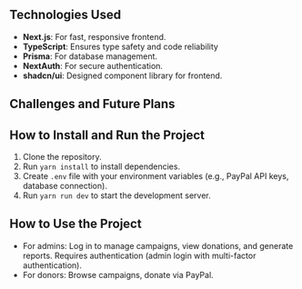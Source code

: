 ## Technologies Used

- **Next.js**: For fast, responsive frontend.
- **TypeScript**: Ensures type safety and code reliability
- **Prisma**: For database management.
- **NextAuth**: For secure authentication.
- **shadcn/ui**: Designed component library for frontend.

## Challenges and Future Plans

## How to Install and Run the Project

1. Clone the repository.
2. Run `yarn install` to install dependencies.
3. Create `.env` file with your environment variables (e.g., PayPal API keys, database connection).
4. Run `yarn run dev` to start the development server.

## How to Use the Project

- For admins: Log in to manage campaigns, view donations, and generate reports. Requires authentication (admin login with multi-factor authentication).
- For donors: Browse campaigns, donate via PayPal.
